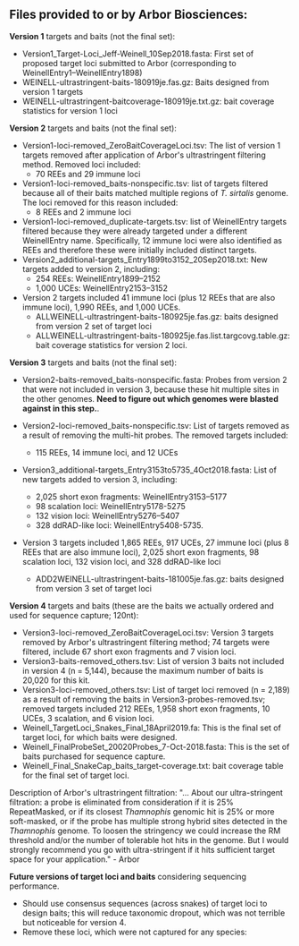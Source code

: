 ## Files provided to or by Arbor Biosciences:

**Version 1** targets and baits (not the final set):
- Version1_Target-Loci_Jeff-Weinell_10Sep2018.fasta: First set of proposed target loci submitted to Arbor (corresponding to WeinellEntry1–WeinellEntry1898)
- WEINELL-ultrastringent-baits-180919je.fas.gz: Baits designed from version 1 targets
- WEINELL-ultrastringent-baitcoverage-180919je.txt.gz: bait coverage statistics for version 1 loci

**Version 2** targets and baits (not the final set):
- Version1-loci-removed_ZeroBaitCoverageLoci.tsv: The list of version 1 targets removed after application of Arbor's ultrastringent filtering method. Removed loci included:
  - 70 REEs and 29 immune loci
- Version1-loci-removed_baits-nonspecific.tsv: list of targets filtered because all of their baits matched multiple regions of *T. sirtalis* genome. The loci removed for this reason included:
  - 8 REEs and 2 immune loci
- Version1-loci-removed_duplicate-targets.tsv: list of WeinellEntry targets filtered because they were already targeted under a different WeinellEntry name. Specifically, 12 immune loci were also identified as REEs and therefore these were initially included distinct targets.
- Version2_additional-targets_Entry1899to3152_20Sep2018.txt: New targets added to version 2, including:
  - 254 REEs: WeinellEntry1899–2152
  - 1,000 UCEs: WeinellEntry2153–3152
- Version 2 targets included 41 immune loci (plus 12 REEs that are also immune loci), 1,990 REEs, and 1,000 UCEs.
  - ALLWEINELL-ultrastringent-baits-180925je.fas.gz: baits designed from version 2 set of target loci
  - ALLWEINELL-ultrastringent-baits-180925je.fas.list.targcovg.table.gz: bait coverage statistics for version 2 loci.

**Version 3** targets and baits (not the final set): 

- Version2-baits-removed_baits-nonspecific.fasta: Probes from version 2 that were not included in version 3, because these hit multiple sites in the other genomes. **Need to figure out which genomes were blasted against in this step.**.
- Version2-loci-removed_baits-nonspecific.tsv: List of targets removed as a result of removing the multi-hit probes. The removed targets included:
  - 115 REEs, 14 immune loci, and 12 UCEs
- Version3_additional-targets_Entry3153to5735_4Oct2018.fasta: List of new targets added to version 3, including:
  - 2,025 short exon fragments: WeinellEntry3153–5177
  - 98 scalation loci: WeinellEntry5178-5275
  - 132 vision loci: WeinellEntry5276–5407
  - 328 ddRAD-like loci: WeinellEntry5408-5735.

- Version 3 targets included 1,865 REEs, 917 UCEs, 27 immune loci (plus 8 REEs that are also immune loci), 2,025 short exon fragments, 98 scalation loci, 132 vision loci, and 328 ddRAD-like loci
  - ADD2WEINELL-ultrastringent-baits-181005je.fas.gz: baits designed from version 3 set of target loci

<!--
R Code used to get the list of loci in Version3-ZeroBaitCoverageLoci.tsv
library(ape)
loci.v3.added         <- read.dna(file="/Users/alyssaleinweber/Downloads/Weinell_Additional-Loci_Entry3153to5735_4Oct2018.fasta",format="fasta")
loci.v3.added.names   <- attributes(loci.v3.added)$names
probes.v3             <- read.dna(file="/Users/alyssaleinweber/Downloads/ADD2WEINELL-ultrastringent-baits-181005je.fas",format="fasta")
probes.v3.names       <- attributes(probes.v3)$dimnames[[1]]
probes.final          <- read.dna(file="/Users/alyssaleinweber/Downloads/Weinell_FinalProbeSet_20020Probes_7-Oct-2018.fasta",format="fasta")
probes.final.names    <- attributes(probes.final)$dimnames[[1]]
loci.v3.withProbes    <- unique(gsub("_.*","",probes.v3.names))
loci.final.withProbes <- unique(gsub("_.*","",probes.final.names))
loci.v3.zeroCoverage  <- setdiff(loci.v3.added.names,loci.v3.withProbes) ### these 74 loci were added to version 3, but had zero bait coverage, and therefore these were removed from version 4
-->

**Version 4** targets and baits (these are the baits we actually ordered and used for sequence capture; 120nt):

- Version3-loci-removed_ZeroBaitCoverageLoci.tsv: Version 3 targets removed by Arbor's ultrastringent filtering method; 74 targets were filtered, include 67 short exon fragments and 7 vision loci.
- Version3-baits-removed_others.tsv: List of version 3 baits not included in version 4 (n = 5,144), because the maximum number of baits is 20,020 for this kit.
- Version3-loci-removed_others.tsv: List of target loci removed (n = 2,189) as a result of removing the baits in Version3-probes-removed.tsv; removed targets included 212 REEs, 1,958 short exon fragments, 10 UCEs, 3 scalation, and 6 vision loci.
- Weinell_TargetLoci_Snakes_Final_18April2019.fa: This is the final set of target loci, for which baits were designed.
- Weinell_FinalProbeSet_20020Probes_7-Oct-2018.fasta: This is the set of baits purchased for sequence capture.
- Weinell_Final_SnakeCap_baits_target-coverage.txt: bait coverage table for the final set of target loci.

Description of Arbor's ultrastringent filtration:
"...  About our ultra-stringent filtration: a probe is eliminated from consideration if it is 25% RepeatMasked, or if its closest *Thamnophis* genomic hit is 25% or more soft-masked, or if the probe has multiple strong hybrid sites detected in the *Thamnophis* genome. To loosen the stringency we could increase the RM threshold and/or the number of tolerable hot hits in the genome. But I would strongly recommend you go with ultra-stringent if it hits sufficient target space for your application." - Arbor

**Future versions of target loci and baits** considering sequencing performance.

- Should use consensus sequences (across snakes) of target loci to design baits; this will reduce taxonomic dropout, which was not terrible but noticeable for version 4.
- Remove these loci, which were not captured for any species: 


